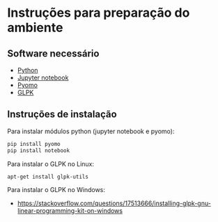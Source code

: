 # Instruções para preparação do ambiente

## Software necessário
+ [Python](https://www.python.org/)
+ [Jupyter notebook](https://jupyter.org/)
+ [Pyomo](http://www.pyomo.org/)
+ [GLPK](https://www.gnu.org/software/glpk/)

## Instruções de instalação

Para instalar módulos python (jupyter notebook e pyomo):
```bash
pip install pyomo
pip install notebook
```

Para instalar o GLPK no Linux:
```bash
apt-get install glpk-utils
```

Para instalar o GLPK no Windows:
+ https://stackoverflow.com/questions/17513666/installing-glpk-gnu-linear-programming-kit-on-windows
